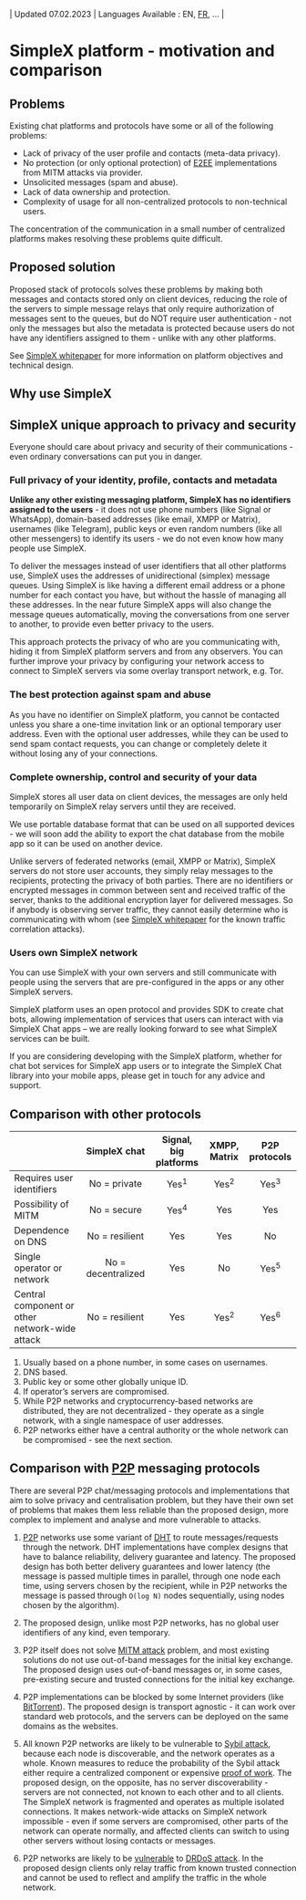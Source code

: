 | Updated 07.02.2023 | Languages Available : EN, [FR](/docs/lang/fr-fr/SIMPLEX_fr.md), ... |
# SimpleX platform - motivation and comparison

## Problems

Existing chat platforms and protocols have some or all of the following problems:

- Lack of privacy of the user profile and contacts (meta-data privacy).
- No protection (or only optional protection) of [E2EE][1] implementations from MITM attacks via provider.
- Unsolicited messages (spam and abuse).
- Lack of data ownership and protection.
- Complexity of usage for all non-centralized protocols to non-technical users.

The concentration of the communication in a small number of centralized platforms makes resolving these problems quite difficult.

## Proposed solution

Proposed stack of protocols solves these problems by making both messages and contacts stored only on client devices, reducing the role of the servers to simple message relays that only require authorization of messages sent to the queues, but do NOT require user authentication - not only the messages but also the metadata is protected because users do not have any identifiers assigned to them - unlike with any other platforms.

See [SimpleX whitepaper](https://github.com/simplex-chat/simplexmq/blob/master/protocol/overview-tjr.md) for more information on platform objectives and technical design.

## Why use SimpleX

## SimpleX unique approach to privacy and security

Everyone should care about privacy and security of their communications - even ordinary conversations can put you in danger.

### Full privacy of your identity, profile, contacts and metadata

**Unlike any other existing messaging platform, SimpleX has no identifiers assigned to the users** - it does not use phone numbers (like Signal or WhatsApp), domain-based addresses (like email, XMPP or Matrix), usernames (like Telegram), public keys or even random numbers (like all other messengers) to identify its users - we do not even know how many people use SimpleX.

To deliver the messages instead of user identifiers that all other platforms use, SimpleX uses the addresses of unidirectional (simplex) message queues. Using SimpleX is like having a different email address or a phone number for each contact you have, but without the hassle of managing all these addresses. In the near future SimpleX apps will also change the message queues automatically, moving the conversations from one server to another, to provide even better privacy to the users.

This approach protects the privacy of who are you communicating with, hiding it from SimpleX platform servers and from any observers. You can further improve your privacy by configuring your network access to connect to SimpleX servers via some overlay transport network, e.g. Tor.

### The best protection against spam and abuse

As you have no identifier on SimpleX platform, you cannot be contacted unless you share a one-time invitation link or an optional temporary user address. Even with the optional user addresses, while they can be used to send spam contact requests, you can change or completely delete it without losing any of your connections.

### Complete ownership, control and security of your data

SimpleX stores all user data on client devices, the messages are only held temporarily on SimpleX relay servers until they are received.

We use portable database format that can be used on all supported devices - we will soon add the ability to export the chat database from the mobile app so it can be used on another device.

Unlike servers of federated networks (email, XMPP or Matrix), SimpleX servers do not store user accounts, they simply relay messages to the recipients, protecting the privacy of both parties. There are no identifiers or encrypted messages in common between sent and received traffic of the server, thanks to the additional encryption layer for delivered messages. So if anybody is observing server traffic, they cannot easily determine who is communicating with whom (see [SimpleX whitepaper](https://github.com/simplex-chat/simplexmq/blob/master/protocol/overview-tjr.md) for the known traffic correlation attacks).

### Users own SimpleX network

You can use SimpleX with your own servers and still communicate with people using the servers that are pre-configured in the apps or any other SimpleX servers.

SimpleX platform uses an open protocol and provides SDK to create chat bots, allowing implementation of services that users can interact with via SimpleX Chat apps – we are really looking forward to see what SimpleX services can be built.

If you are considering developing with the SimpleX platform, whether for chat bot services for SimpleX app users or to integrate the SimpleX Chat library into your mobile apps, please get in touch for any advice and support.

## Comparison with other protocols

|                                                |    SimpleX chat    | Signal, big platforms |  XMPP, Matrix   |  P2P protocols  |
| :--------------------------------------------- | :----------------: | :-------------------: | :-------------: | :-------------: |
| Requires user identifiers                      |    No = private    |    Yes<sup>1</sup>    | Yes<sup>2</sup> | Yes<sup>3</sup> |
| Possibility of MITM                            |    No = secure     |    Yes<sup>4</sup>    |       Yes       |       Yes       |
| Dependence on DNS                              |   No = resilient   |          Yes          |       Yes       |       No        |
| Single operator or network                     | No = decentralized |          Yes          |       No        | Yes<sup>5</sup> |
| Central component or other network-wide attack |   No = resilient   |          Yes          | Yes<sup>2</sup> | Yes<sup>6</sup> |

1. Usually based on a phone number, in some cases on usernames.
2. DNS based.
3. Public key or some other globally unique ID.
4. If operator’s servers are compromised.
5. While P2P networks and cryptocurrency-based networks are distributed, they are not decentralized - they operate as a single network, with a single namespace of user addresses.
6. P2P networks either have a central authority or the whole network can be compromised - see the next section.

## Comparison with [P2P][9] messaging protocols

There are several P2P chat/messaging protocols and implementations that aim to solve privacy and centralisation problem, but they have their own set of problems that makes them less reliable than the proposed design, more complex to implement and analyse and more vulnerable to attacks.

1. [P2P][9] networks use some variant of [DHT][10] to route messages/requests through the network. DHT implementations have complex designs that have to balance reliability, delivery guarantee and latency. The proposed design has both better delivery guarantees and lower latency (the message is passed multiple times in parallel, through one node each time, using servers chosen by the recipient, while in P2P networks the message is passed through `O(log N)` nodes sequentially, using nodes chosen by the algorithm).

2. The proposed design, unlike most P2P networks, has no global user identifiers of any kind, even temporary.

3. P2P itself does not solve [MITM attack][2] problem, and most existing solutions do not use out-of-band messages for the initial key exchange. The proposed design uses out-of-band messages or, in some cases, pre-existing secure and trusted connections for the initial key exchange.

4. P2P implementations can be blocked by some Internet providers (like [BitTorrent][11]). The proposed design is transport agnostic - it can work over standard web protocols, and the servers can be deployed on the same domains as the websites.

5. All known P2P networks are likely to be vulnerable to [Sybil attack][12], because each node is discoverable, and the network operates as a whole. Known measures to reduce the probability of the Sybil attack either require a centralized component or expensive [proof of work][13]. The proposed design, on the opposite, has no server discoverability - servers are not connected, not known to each other and to all clients. The SimpleX network is fragmented and operates as multiple isolated connections. It makes network-wide attacks on SimpleX network impossible - even if some servers are compromised, other parts of the network can operate normally, and affected clients can switch to using other servers without losing contacts or messages.

6. P2P networks are likely to be [vulnerable][14] to [DRDoS attack][15]. In the proposed design clients only relay traffic from known trusted connection and cannot be used to reflect and amplify the traffic in the whole network.

[1]: https://en.wikipedia.org/wiki/End-to-end_encryption
[2]: https://en.wikipedia.org/wiki/Man-in-the-middle_attack
[9]: https://en.wikipedia.org/wiki/Peer-to-peer
[10]: https://en.wikipedia.org/wiki/Distributed_hash_table
[11]: https://en.wikipedia.org/wiki/BitTorrent
[12]: https://en.wikipedia.org/wiki/Sybil_attack
[13]: https://en.wikipedia.org/wiki/Proof_of_work
[14]: https://www.usenix.org/conference/woot15/workshop-program/presentation/p2p-file-sharing-hell-exploiting-bittorrent
[15]: https://en.wikipedia.org/wiki/Denial-of-service_attack#Reflected_attack
